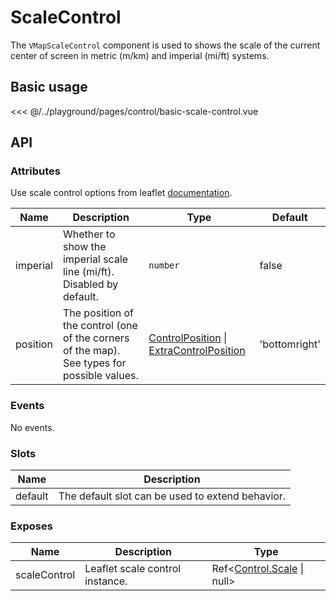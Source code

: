 # ScaleControl

The `VMapScaleControl` component is used to shows the scale of the current center of screen in metric (m/km) and imperial (mi/ft) systems.

## Basic usage

<ClientOnly>
  <Demo url="/control/basic-scale-control" >
  
<<< @/../playground/pages/control/basic-scale-control.vue
  
  </Demo>
</ClientOnly>

## API

### Attributes

Use scale control options from leaflet [documentation](https://leafletjs.com/reference.html#control-scale).

| Name     | Description                                                                                 | Type                                                                                                                             | Default       |
| -------- | ------------------------------------------------------------------------------------------- | -------------------------------------------------------------------------------------------------------------------------------- | ------------- |
| imperial | Whether to show the imperial scale line (mi/ft). Disabled by default.                       | `number`                                                                                                                         | false         |
| position | The position of the control (one of the corners of the map). See types for possible values. | [ControlPosition](/components/types.html#controlposition) \| [ExtraControlPosition](/components/types.html#extracontrolposition) | 'bottomright' |

### Events

No events.

### Slots

| Name    | Description                                      |
| ------- | ------------------------------------------------ |
| default | The default slot can be used to extend behavior. |

### Exposes

| Name         | Description                     | Type                                                               |
| ------------ | ------------------------------- | ------------------------------------------------------------------ |
| scaleControl | Leaflet scale control instance. | Ref<[Control.Scale](/components/types.html#control-scale) \| null> |
